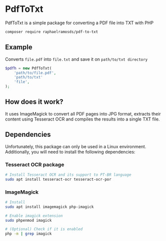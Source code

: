 # PdfToTxt

PdfToTxt is a simple package for converting a PDF file into TXT with PHP

```bash
composer require raphaelramosds/pdf-to-txt
```

## Example

Converts `file.pdf` into `file.txt` and save it on `path/to/txt directory`

```php
$pdfh = new PdfToTxt(
    'path/to/file.pdf',
    'path/to/txt'
    'file',
);
```

## How does it work?

It uses ImageMagick to convert all PDF pages into JPG format, extracts their content using Tesseract OCR and compiles the results into a single TXT file.

## Dependencies

Unfortunately, this package can only be used in a Linux environment. Additionally, you will need to install the following dependencies:

### Tesseract OCR package

```bash
# Install Tesseract OCR and its support to PT-BR language
sudo apt install tesseract-ocr tesseract-ocr-por
```

### ImageMagick

```bash
# Install
sudo apt install imagemagick php-imagick

# Enable imagick extension
sudo phpenmod imagick

# (Optional) Check if it is enabled
php -m | grep imagick
```